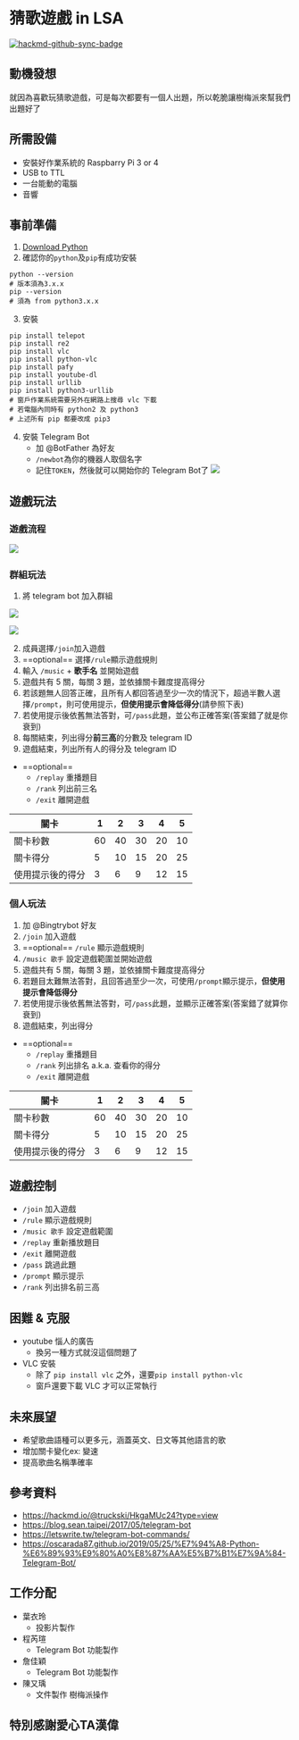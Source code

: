 # 猜歌遊戲 in LSA

[![hackmd-github-sync-badge](https://hackmd.io/ktRec9XuQniTA3w9MsG5xw/badge)](https://hackmd.io/ktRec9XuQniTA3w9MsG5xw)

## 動機發想
就因為喜歡玩猜歌遊戲，可是每次都要有一個人出題，所以乾脆讓樹梅派來幫我們出題好了

## 所需設備
- 安裝好作業系統的 Raspbarry Pi 3 or 4
- USB to TTL
- 一台能動的電腦
- 音響


## 事前準備
1. [Download Python](https://www.python.org/downloads/)
2. 確認你的`python`及`pip`有成功安裝
```shell=
python --version
# 版本須為3.x.x
pip --version
# 須為 from python3.x.x
```

3. 安裝
```shell=
pip install telepot
pip install re2
pip install vlc
pip install python-vlc
pip install pafy
pip install youtube-dl
pip install urllib
pip install python3-urllib
# 窗戶作業系統需要另外在網路上搜尋 vlc 下載
# 若電腦內同時有 python2 及 python3
# 上述所有 pip 都要改成 pip3
```

4. 安裝 Telegram Bot
    - 加 @BotFather 為好友
    - `/newbot`為你的機器人取個名字
    - 記住`TOKEN`，然後就可以開始你的 Telegram Bot了
    ![](https://i.imgur.com/sXXNTTh.jpg )



## 遊戲玩法
### 遊戲流程
![](https://i.imgur.com/GO0LXcU.png)
<img scr="https://i.imgur.com/GO0LXcU.png" width="375"/>

### 群組玩法
1. 將 telegram bot 加入群組

![](https://i.imgur.com/uh6nNzX.jpg )

![](https://i.imgur.com/2eSRi4d.jpg )

2. 成員選擇`/join`加入遊戲
3. ==optional== 選擇`/rule`顯示遊戲規則
4. 輸入 `/music` + **歌手名** 並開始遊戲
5. 遊戲共有 5 關，每關 3 題，並依據關卡難度提高得分
6. 若該題無人回答正確，且所有人都回答過至少一次的情況下，超過半數人選擇`/prompt`，則可使用提示，**但使用提示會降低得分**(請參照下表)
7. 若使用提示後依舊無法答對，可`/pass`此題，並公布正確答案(答案錯了就是你衰到)
8. 每關結束，列出得分**前三高**的分數及 telegram ID
9. 遊戲結束，列出所有人的得分及 telegram ID
- ==optional==
    - `/replay` 重播題目
    - `/rank` 列出前三名
    - `/exit` 離開遊戲

|關卡| 1| 2| 3| 4|5|
| -------- | -------- | -------- |--------|---------|-------|
| 關卡秒數 | 60 | 40 |   30 |  20 | 10|
| 關卡得分  | 5 | 10 |  15|   20|  25|
| 使用提示後的得分 |  3 |  6 |  9| 12 |15| 

### 個人玩法
1. 加 @Bingtrybot 好友
2. `/join` 加入遊戲
3. ==optional== `/rule` 顯示遊戲規則
4. `/music 歌手` 設定遊戲範圍並開始遊戲
5. 遊戲共有 5 關，每關 3 題，並依據關卡難度提高得分
6. 若題目太難無法答對，且回答過至少一次，可使用`/prompt`顯示提示，**但使用提示會降低得分**
7. 若使用提示後依舊無法答對，可`/pass`此題，並顯示正確答案(答案錯了就算你衰到)
8. 遊戲結束，列出得分
- ==optional==
    - `/replay` 重播題目
    - `/rank` 列出排名 a.k.a. 查看你的得分
    - `/exit` 離開遊戲

|關卡| 1| 2| 3| 4|5|
| -------- | -------- | -------- |--------|---------|-------|
| 關卡秒數 | 60 | 40 |   30 |  20 | 10|
| 關卡得分  | 5 | 10 |  15|   20|  25|
| 使用提示後的得分 |  3 |  6 |  9| 12 |15|

## 遊戲控制
- `/join` 加入遊戲
- `/rule` 顯示遊戲規則
- `/music 歌手` 設定遊戲範圍
- `/replay` 重新播放題目
- `/exit` 離開遊戲
- `/pass` 跳過此題
- `/prompt` 顯示提示
- `/rank` 列出排名前三高

## 困難 & 克服
- youtube 惱人的廣告
    - 換另一種方式就沒這個問題了
- VLC 安裝
    - 除了 `pip install vlc` 之外，還要`pip install python-vlc`
    - 窗戶還要下載 VLC 才可以正常執行


## 未來展望
- 希望歌曲語種可以更多元，涵蓋英文、日文等其他語言的歌
- 增加關卡變化ex: 變速
- 提高歌曲名稱準確率

## 參考資料
- https://hackmd.io/@truckski/HkgaMUc24?type=view
- https://blog.sean.taipei/2017/05/telegram-bot
- https://letswrite.tw/telegram-bot-commands/
- https://oscarada87.github.io/2019/05/25/%E7%94%A8-Python-%E6%89%93%E9%80%A0%E8%87%AA%E5%B7%B1%E7%9A%84-Telegram-Bot/

## 工作分配
- 葉衣玲
    - 投影片製作
- 程芮瑄
    - Telegram Bot 功能製作
- 詹佳穎
    - Telegram Bot 功能製作
- 陳又瑀
    - 文件製作 樹梅派操作

## 特別感謝愛心TA漢偉
